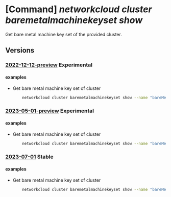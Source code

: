 # [Command] _networkcloud cluster baremetalmachinekeyset show_

Get bare metal machine key set of the provided cluster.

## Versions

### [2022-12-12-preview](/Resources/mgmt-plane/L3N1YnNjcmlwdGlvbnMve30vcmVzb3VyY2Vncm91cHMve30vcHJvdmlkZXJzL21pY3Jvc29mdC5uZXR3b3JrY2xvdWQvY2x1c3RlcnMve30vYmFyZW1ldGFsbWFjaGluZWtleXNldHMve30=/2022-12-12-preview.xml) **Experimental**

<!-- mgmt-plane /subscriptions/{}/resourcegroups/{}/providers/microsoft.networkcloud/clusters/{}/baremetalmachinekeysets/{} 2022-12-12-preview -->

#### examples

- Get bare metal machine key set of cluster
    ```bash
        networkcloud cluster baremetalmachinekeyset show --name "bareMetalMachineKeySetName" --cluster-name "clusterName" --resource-group "resourceGroupName
    ```

### [2023-05-01-preview](/Resources/mgmt-plane/L3N1YnNjcmlwdGlvbnMve30vcmVzb3VyY2Vncm91cHMve30vcHJvdmlkZXJzL21pY3Jvc29mdC5uZXR3b3JrY2xvdWQvY2x1c3RlcnMve30vYmFyZW1ldGFsbWFjaGluZWtleXNldHMve30=/2023-05-01-preview.xml) **Experimental**

<!-- mgmt-plane /subscriptions/{}/resourcegroups/{}/providers/microsoft.networkcloud/clusters/{}/baremetalmachinekeysets/{} 2023-05-01-preview -->

#### examples

- Get bare metal machine key set of cluster
    ```bash
        networkcloud cluster baremetalmachinekeyset show --name "bareMetalMachineKeySetName" --cluster-name "clusterName" --resource-group "resourceGroupName
    ```

### [2023-07-01](/Resources/mgmt-plane/L3N1YnNjcmlwdGlvbnMve30vcmVzb3VyY2Vncm91cHMve30vcHJvdmlkZXJzL21pY3Jvc29mdC5uZXR3b3JrY2xvdWQvY2x1c3RlcnMve30vYmFyZW1ldGFsbWFjaGluZWtleXNldHMve30=/2023-07-01.xml) **Stable**

<!-- mgmt-plane /subscriptions/{}/resourcegroups/{}/providers/microsoft.networkcloud/clusters/{}/baremetalmachinekeysets/{} 2023-07-01 -->

#### examples

- Get bare metal machine key set of cluster
    ```bash
        networkcloud cluster baremetalmachinekeyset show --name "bareMetalMachineKeySetName" --cluster-name "clusterName" --resource-group "resourceGroupName
    ```
